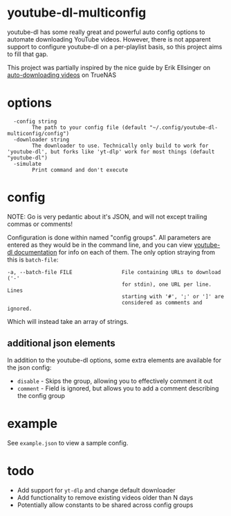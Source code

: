 # youtube-dl-multiconfig
youtube-dl has some really great and powerful auto config options to automate downloading YouTube videos.
However, there is not apparent support to configure youtube-dl on a per-playlist basis, so this project aims
to fill that gap.

This project was partially inspired by the nice guide by Erik Ellsinger on [auto-downloading videos](https://erik.ellsinger.me/automatically-download-youtube-videos-to-plex-on-truenas-using-youtube-dl/) on TrueNAS

# options
```
  -config string
        The path to your config file (default "~/.config/youtube-dl-multiconfig/config")
  -downloader string
        The downloader to use. Technically only build to work for 'youtube-dl', but forks like 'yt-dlp' work for most things (default "youtube-dl")
  -simulate
        Print command and don't execute
```

# config
NOTE: Go is very pedantic about it's JSON, and will not except trailing commas or comments!

Configuration is done within named "config groups". All parameters are entered as they would be in the command
line, and you can view [youtube-dl documentation](https://github.com/ytdl-org/youtube-dl#options) for info 
on each of them. The only option straying from this is `batch-file`: 
```
-a, --batch-file FILE                File containing URLs to download ('-'
                                     for stdin), one URL per line. Lines
                                     starting with '#', ';' or ']' are
                                     considered as comments and ignored.
```
Which will instead take an array of strings.

## additional json elements
In addition to the youtube-dl options, some extra elements are available for the json config:
 - `disable` - Skips the group, allowing you to effectively comment it out
 - `comment` - Field is ignored, but allows you to add a comment describing the config group

# example
See `example.json` to view a sample config.

# todo
 - Add support for `yt-dlp` and change default downloader
 - Add functionality to remove existing videos older than N days
 - Potentially allow constants to be shared across config groups
